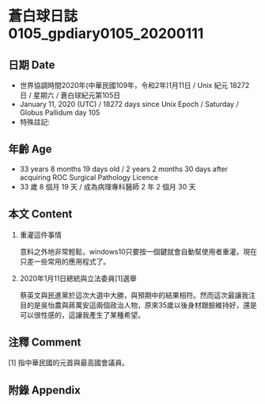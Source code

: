 # 蒼白球日誌0105_gpdiary0105_20200111 #

## 日期 Date ##

* 世界協調時間2020年(中華民國109年，令和2年)1月11日 / Unix 紀元 18272 日 / 星期六 / 蒼白球紀元第105日
* January 11, 2020 (UTC) / 18272 days since Unix Epoch / Saturday / Globus Pallidum day 105
* 特殊註記:

## 年齡 Age ##

* 33 years 8 months 19 days old / 2 years 2 months 30 days after acquiring ROC Surgical Pathology Licence
* 33 歲 8 個月 19 天 / 成為病理專科醫師 2 年 2 個月 30 天

## 本文 Content ##

1. 重灌這件事情

    意料之外地非常輕鬆，windows10只要按一個鍵就會自動幫使用者重灌。現在只差一些常用的應用程式了。

2. 2020年1月11日總統與立法委員[1]選舉

    蔡英文與民進黨於這次大選中大勝，與預期中的結果相符。然而這次最讓我注目的是吳怡農與蔣萬安這兩個政治人物，原來35歲以後身材跟臉維持好，還是可以很性感的，這讓我產生了某種希望。

## 注釋 Comment ##

[1] 指中華民國的元首與最高國會議員。

## 附錄 Appendix ##
